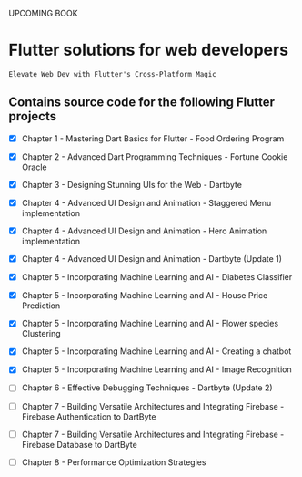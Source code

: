 UPCOMING BOOK
# Flutter solutions for web developers
`Elevate Web Dev with Flutter's Cross-Platform Magic`

## Contains source code for the following Flutter projects
- [x] Chapter 1 - Mastering Dart Basics for Flutter - Food Ordering Program
- [x] Chapter 2 - Advanced Dart Programming Techniques - Fortune Cookie Oracle
- [x] Chapter 3 - Designing Stunning UIs for the Web - Dartbyte
- [x] Chapter 4 - Advanced UI Design and Animation  - Staggered Menu implementation
- [x] Chapter 4 - Advanced UI Design and Animation  - Hero Animation implementation
- [x] Chapter 4 - Advanced UI Design and Animation  - Dartbyte (Update 1)
- [x] Chapter 5 - Incorporating Machine Learning and AI - Diabetes Classifier
- [x] Chapter 5 - Incorporating Machine Learning and AI - House Price Prediction
- [x] Chapter 5 - Incorporating Machine Learning and AI - Flower species Clustering 
- [x] Chapter 5 - Incorporating Machine Learning and AI - Creating a chatbot
- [x] Chapter 5 - Incorporating Machine Learning and AI - Image Recognition
- [ ] Chapter 6 - Effective Debugging Techniques - Dartbyte (Update 2)
- [ ] Chapter 7 - Building Versatile Architectures and Integrating Firebase - Firebase Authentication to DartByte 
- [ ] Chapter 7 - Building Versatile Architectures and Integrating Firebase - Firebase Database to DartByte
- [ ] Chapter 8 - Performance Optimization Strategies

